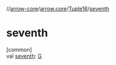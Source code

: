 //[arrow-core](../../../index.md)/[arrow.core](../index.md)/[Tuple16](index.md)/[seventh](seventh.md)

# seventh

[common]\
val [seventh](seventh.md): [G](index.md)
